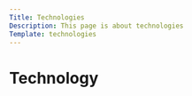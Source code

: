 ```yaml
---
Title: Technologies
Description: This page is about technologies
Template: technologies
---
```


Technology
==========================
